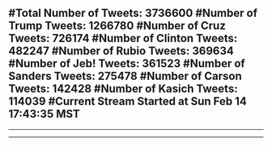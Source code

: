 #Total Number of Tweets: 3736600 
#Number of Trump Tweets: 1266780
#Number of Cruz Tweets: 726174
#Number of Clinton Tweets: 482247
#Number of Rubio Tweets: 369634
#Number of Jeb! Tweets: 361523
#Number of Sanders Tweets: 275478
#Number of Carson Tweets: 142428
#Number of Kasich Tweets: 114039
#Current Stream Started at Sun Feb 14 17:43:35 MST
---
---
---
